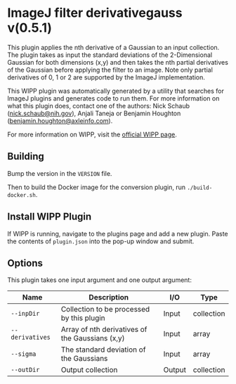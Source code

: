 # ImageJ filter derivativegauss v(0.5.1)

This plugin applies the nth derivative of a Gaussian to an input collection. The
plugin takes as input the standard deviations of the 2-Dimensional Gaussian for
both dimensions (x,y) and then takes the nth partial derivatives of the Gaussian
before applying the filter to an image. Note only partial derivatives of 0, 1 or
2 are supported by the ImageJ implementation.

This WIPP plugin was automatically generated by a utility that searches for
ImageJ plugins and generates code to run them. For more information on what this
plugin does, contact one of the authors: Nick Schaub (nick.schaub@nih.gov),
Anjali Taneja or Benjamin Houghton (benjamin.houghton@axleinfo.com).

For more information on WIPP, visit the [official WIPP page](https://isg.nist.gov/deepzoomweb/software/wipp).

## Building

Bump the version in the `VERSION` file.

Then to build the Docker image for the conversion plugin, run
`./build-docker.sh`.

## Install WIPP Plugin

If WIPP is running, navigate to the plugins page and add a new plugin.
Paste the contents of `plugin.json` into the pop-up window and submit.

## Options

This plugin takes one input argument and one output argument:

| Name            | Description                                     | I/O    | Type       |
| --------------- | ----------------------------------------------- | ------ | ---------- |
| `--inpDir`      | Collection to be processed by this plugin       | Input  | collection |
| `--derivatives` | Array of nth derivatives of the Gaussians (x,y) | Input  | array      |
| `--sigma`       | The standard deviation of the Gaussians         | Input  | array      |
| `--outDir`      | Output collection                               | Output | collection |
